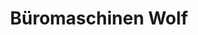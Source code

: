 ---
title: "Büromaschinen Wolf"
url: /lauda-koenigshofen/bueromaschinen-wolf/
shop: Schreibwaren
---